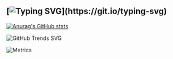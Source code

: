 [![Typing SVG](https://readme-typing-svg.demolab.com/?lines=Hi!;Thanks+for+dropping+by!)](https://git.io/typing-svg)
---

[![Anurag's GitHub stats](https://github-readme-stats.vercel.app/api?username=Siruyy&show_icons=true&theme=holi)](https://github.com/anuraghazra/github-readme-stats)

![GitHub Trends SVG](https://api.githubtrends.io/user/svg/Siruyy/repos?time_range=one_year&include_private=True&loc_metric=changed&theme=dark)

![Metrics](https://raw.githubusercontent.com/Siruyy/Siruyy/main/metrics.svg)
